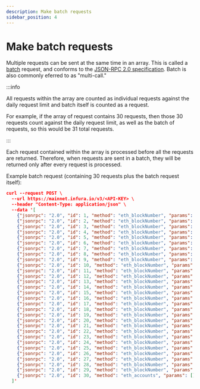 ```yaml
---
description: Make batch requests
sidebar_position: 4
---
```


# Make batch requests

Multiple requests can be sent at the same time in an array. This is called a [batch](https://www.jsonrpc.org/specification#batch)
request, and conforms to the [JSON-RPC 2.0 specification](https://www.jsonrpc.org/specification). Batch is also commonly
eferred to as "multi-call."

:::info

All requests within the array are counted as individual requests against the daily request limit and batch itself is counted as a request.

For example, if the array of request contains 30 requests, then those 30 requests count against the daily request limit, as well as the batch of requests, so this would be 31 total requests.

:::

Each request contained within the array is processed before all the requests are returned. Therefore, when requests are sent in a batch, they will be returned only after every request is processed.

Example batch request (containing 30 requests plus the batch request itself):

```json
curl --request POST \
  --url https://mainnet.infura.io/v3/<API-KEY> \
  --header "Content-Type: application/json" \
  --data '[
    {"jsonrpc": "2.0", "id": 1, "method": "eth_blockNumber", "params": []},
    {"jsonrpc": "2.0", "id": 2, "method": "eth_blockNumber", "params": []},
    {"jsonrpc": "2.0", "id": 3, "method": "eth_blockNumber", "params": []},
    {"jsonrpc": "2.0", "id": 4, "method": "eth_blockNumber", "params": []},
    {"jsonrpc": "2.0", "id": 5, "method": "eth_blockNumber", "params": []},
    {"jsonrpc": "2.0", "id": 6, "method": "eth_blockNumber", "params": []},
    {"jsonrpc": "2.0", "id": 7, "method": "eth_blockNumber", "params": []},
    {"jsonrpc": "2.0", "id": 8, "method": "eth_blockNumber", "params": []},
    {"jsonrpc": "2.0", "id": 9, "method": "eth_blockNumber", "params": []},
    {"jsonrpc": "2.0", "id": 10, "method": "eth_blockNumber", "params": []},
    {"jsonrpc": "2.0", "id": 11, "method": "eth_blockNumber", "params": []},
    {"jsonrpc": "2.0", "id": 12, "method": "eth_blockNumber", "params": []},
    {"jsonrpc": "2.0", "id": 13, "method": "eth_blockNumber", "params": []},
    {"jsonrpc": "2.0", "id": 14, "method": "eth_blockNumber", "params": []},
    {"jsonrpc": "2.0", "id": 15, "method": "eth_blockNumber", "params": []},
    {"jsonrpc": "2.0", "id": 16, "method": "eth_blockNumber", "params": []},
    {"jsonrpc": "2.0", "id": 17, "method": "eth_blockNumber", "params": []},
    {"jsonrpc": "2.0", "id": 18, "method": "eth_blockNumber", "params": []},
    {"jsonrpc": "2.0", "id": 19, "method": "eth_blockNumber", "params": []},
    {"jsonrpc": "2.0", "id": 20, "method": "eth_blockNumber", "params": []},
    {"jsonrpc": "2.0", "id": 21, "method": "eth_blockNumber", "params": []},
    {"jsonrpc": "2.0", "id": 22, "method": "eth_blockNumber", "params": []},
    {"jsonrpc": "2.0", "id": 23, "method": "eth_blockNumber", "params": []},
    {"jsonrpc": "2.0", "id": 24, "method": "eth_blockNumber", "params": []},
    {"jsonrpc": "2.0", "id": 25, "method": "eth_blockNumber", "params": []},
    {"jsonrpc": "2.0", "id": 26, "method": "eth_blockNumber", "params": []},
    {"jsonrpc": "2.0", "id": 27, "method": "eth_blockNumber", "params": []},
    {"jsonrpc": "2.0", "id": 28, "method": "eth_blockNumber", "params": []},
    {"jsonrpc": "2.0", "id": 29, "method": "eth_blockNumber", "params": []},
    {"jsonrpc": "2.0", "id": 30, "method": "eth_accounts", "params": []}
  ]'
```
